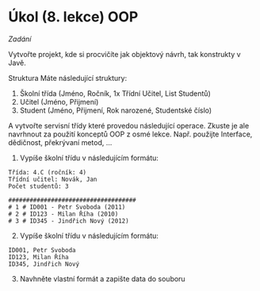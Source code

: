 # Úkol (8. lekce) OOP
_Zadání_

Vytvořte projekt, kde si procvičíte jak objektový návrh, tak konstrukty v Javě.

Struktura
Máte následující struktury:

1. Školní třída (Jméno, Ročník, 1x Třídní Učitel, List Studentů)
2. Učitel (Jméno, Přijmení)
3. Student (Jméno, Přijmení, Rok narozené, Studentské číslo)

A vytvořte servisní třídy které provedou následující operace. Zkuste je ale navrhnout za použití konceptů OOP z osmé lekce. Např. použijte Interface, dědičnost, překrývaní metod, ...

1. Vypíše školní třídu v následujícím formátu:
```####################################
Třída: 4.C (ročník: 4)
Třídní učitel: Novák, Jan
Počet studentů: 3

####################################
# 1 # ID001 - Petr Svoboda (2011)
# 2 # ID123 - Milan Říha (2010)
# 3 # ID345 - Jindřich Nový (2012)
```

2. Vypíše školní třídu v následujícím formátu:
```4.C, Jan Novák
ID001, Petr Svoboda
ID123, Milan Říha
ID345, Jindřich Nový
```
3. Navhněte vlastní formát a zapište data do souboru